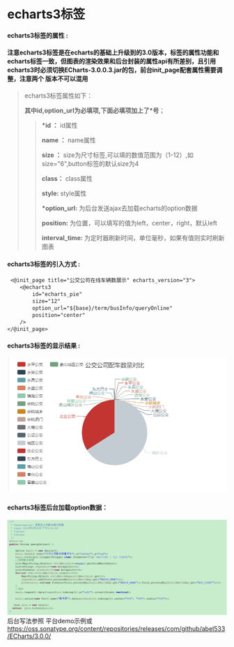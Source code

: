 # echarts3**标签**

#### echarts3**标签的属性 :**
#### 注意echarts3标签是在echarts的基础上升级到的3.0版本，标签的属性功能和echarts标签一致，但图表的渲染效果和后台封装的属性api有所差别，且引用echarts3时必须切换ECharts-3.0.0.3.jar的包，前台init_page配套属性需要调整，注意两个 版本不可以混用
> echarts3标签属性如下：
>
> **其中id,option_url为必填项,下面必填项加上了\*号**；
>
> > **\*id ：** id属性
> >
> > **name ：** name属性
> >
> > **size ：** size为尺寸标签,可以填的数值范围为（1-12）,如size="6",button标签的默认size为4
> >
> > **class：** class属性
> >
> > **style:** style属性
> >
> > **\*option_url:** 为后台发送ajax去加载echarts的option数据
> >
> > **position:** 为位置，可以填写的值为left，center，right，默认left
> >
> > **interval_time:** 为定时器刷新时间，单位毫秒，如果有值则实时刷新图表


#### echarts3标签的引入方式 :

```
 <@init_page title="公交公司在线车辆数展示" echarts_version="3">
    <@echarts3
        id="echarts_pie"
        size="12"
        option_url="${base}/term/busInfo/queryOnline"
        position="center"
    />
</@init_page>
```

#### echarts3标签的显示结果 :

![](/assets/echart3_1.png)

#### echarts3标签后台加载option数据：
![](/assets/echart3_2.png)
后台写法参照
平台demo示例或
https://oss.sonatype.org/content/repositories/releases/com/github/abel533/ECharts/3.0.0/


